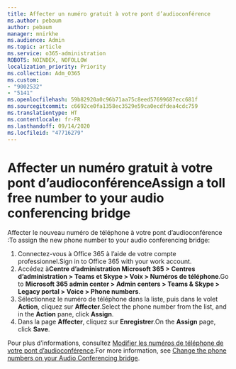 ```yaml
---
title: Affecter un numéro gratuit à votre pont d’audioconférence
ms.author: pebaum
author: pebaum
manager: mnirkhe
ms.audience: Admin
ms.topic: article
ms.service: o365-administration
ROBOTS: NOINDEX, NOFOLLOW
localization_priority: Priority
ms.collection: Adm_O365
ms.custom:
- "9002532"
- "5141"
ms.openlocfilehash: 59b82920a0c96b71aa75c8eed57699687ecc681f
ms.sourcegitcommit: c6692ce0fa1358ec3529e59ca0ecdfdea4cdc759
ms.translationtype: HT
ms.contentlocale: fr-FR
ms.lasthandoff: 09/14/2020
ms.locfileid: "47716279"
---
```

# <a name="assign-a-toll-free-number-to-your-audio-conferencing-bridge"></a><span data-ttu-id="9702d-102">Affecter un numéro gratuit à votre pont d’audioconférence</span><span class="sxs-lookup"><span data-stu-id="9702d-102">Assign a toll free number to your audio conferencing bridge</span></span>

<span data-ttu-id="9702d-103">Affecter le nouveau numéro de téléphone à votre pont d’audioconférence :</span><span class="sxs-lookup"><span data-stu-id="9702d-103">To assign the new phone number to your audio conferencing bridge:</span></span>

1. <span data-ttu-id="9702d-104">Connectez-vous à Office 365 à l’aide de votre compte professionnel.</span><span class="sxs-lookup"><span data-stu-id="9702d-104">Sign in to Office 365 with your work account.</span></span>
2. <span data-ttu-id="9702d-105">Accédez à**Centre d’administration Microsoft 365 > Centres d’administration > Teams et Skype > Voix > Numéros de téléphone**.</span><span class="sxs-lookup"><span data-stu-id="9702d-105">Go to **Microsoft 365 admin center > Admin centers > Teams & Skype > Legacy portal > Voice > Phone numbers**.</span></span>
3. <span data-ttu-id="9702d-106">Sélectionnez le numéro de téléphone dans la liste, puis dans le volet **Action**, cliquez sur **Affecter**.</span><span class="sxs-lookup"><span data-stu-id="9702d-106">Select the phone number from the list, and in the **Action** pane, click **Assign**.</span></span>
4. <span data-ttu-id="9702d-107">Dans la page **Affecter**, cliquez sur **Enregistrer**.</span><span class="sxs-lookup"><span data-stu-id="9702d-107">On the **Assign** page, click **Save**.</span></span>

<span data-ttu-id="9702d-108">Pour plus d’informations, consultez [Modifier les numéros de téléphone de votre pont d’audioconférence](https://docs.microsoft.com/MicrosoftTeams/change-the-phone-numbers-on-your-audio-conferencing-bridge).</span><span class="sxs-lookup"><span data-stu-id="9702d-108">For more information, see [Change the phone numbers on your Audio Conferencing bridge](https://docs.microsoft.com/MicrosoftTeams/change-the-phone-numbers-on-your-audio-conferencing-bridge).</span></span>
